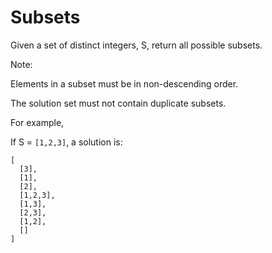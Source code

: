 # Subsets 

Given a set of distinct integers, S, return all possible subsets.  

Note:  

Elements in a subset must be in non-descending order.  

The solution set must not contain duplicate subsets.  

For example,  

If S = `[1,2,3]`, a solution is:  


```
[
  [3],
  [1],
  [2],
  [1,2,3],
  [1,3],
  [2,3],
  [1,2],
  []
]
```
